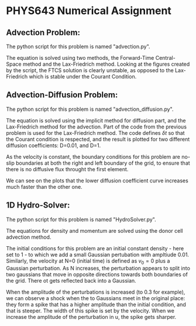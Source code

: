 # PHYS643 Numerical Assignment

## Advection Problem:
The python script for this problem is named "advection.py". 

The equation is solved using two methods, the Forward-Time Central-Space method and the Lax-Friedrich method. Looking at the figures created by the script, the FTCS solution is clearly unstable, as opposed to the Lax-Friedrich which is stable under the Courant Condition.



## Advection-Diffusion Problem:
The python script for this problem is named "advection_diffusion.py".

The equation is solved using the implicit method for diffusion part, and the Lax-Friedrich method for the advection. Part of the code from the previous problem is used for the Lax-Friedrich method. The code defines $\delta t$ so that the Courant condition is respected, and the result is plotted for two different diffusion coefficients: D=0.01, and D=1.

As the velocity is constant, the boundary conditions for this problem are no-slip boundaries at both the right and left boundary of the grid, to ensure that there is no diffusive flux throught the first element.

We can see on the plots that the lower diffusion coefficient curve increases much faster than the other one. 


## 1D Hydro-Solver:
The python script for this problem is named "HydroSolver.py".

The equations for density and momentum are solved using the donor cell advection method. 

The initial conditions for this problem are an initial constant density -  here set to 1 - to which we add a small Gaussian pertubation with ampltiude 0.01. Similarly, the velocity at N=0 (initial time) is defined as $v_0 = 0$ plus a Gaussian perturbation. As N increases, the perturbation appears to split into two gaussians that move in opposite directions towards both boundaries of the grid. There ot gets reflected back into a Gaussian.

When the amplitude of the perturbations is increased (to 0.3 for example), we can observe a shock when the to Gaussians meet in the original place: they form a spike that has a higher amplitude than the initial condition, and that is steeper. The width of this spike is set by the velocity. When we increase the amplitude of the perturbation in u, the spike gets sharper.
 
